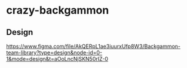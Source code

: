 # crazy-backgammon

## Design
https://www.figma.com/file/AkQERpL1ae3iuurxUfp8W3/Backgammon-team-library?type=design&node-id=0-1&mode=design&t=aOoLncNjSKN50rIZ-0
